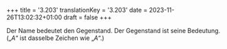 +++
title = '3.203'
translationKey = '3.203'
date = 2023-11-26T13:02:32+01:00
draft = false
+++

Der Name bedeutet den Gegenstand. Der Gegenstand ist seine Bedeutung. („<span class="mathmode"><var>A</var></span>“ ist dasselbe Zeichen wie „<span class="mathmode"><var>A</var></span>“.)
